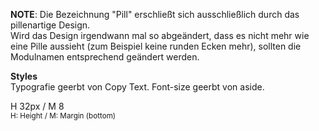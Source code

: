 **NOTE**: Die Bezeichnung "Pill" erschließt sich ausschließlich durch das pillenartige Design.  
Wird das Design irgendwann mal so abgeändert, dass es nicht mehr wie eine Pille aussieht (zum Beispiel keine runden Ecken mehr), sollten die Modulnamen entsprechend geändert werden.  

__Styles__  
Typografie geerbt von Copy Text. Font-size geerbt von aside.  
 
H 32px / M 8    
<small>H: Height / M: Margin (bottom)</small>